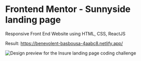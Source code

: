 # Frontend Mentor - Sunnyside landing page
Responsive Front End Website using HTML, CSS, ReactJS

Result: https://benevolent-basbousa-4aabc8.netlify.app/

![Design preview for the Insure landing page coding challenge](./design/desktop-preview.jpg)
